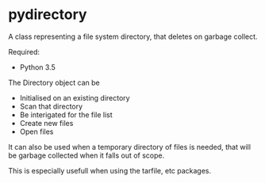 # pydirectory
A class representing a file system directory, that deletes on garbage collect.

Required:
* Python 3.5

The Directory object can be 
* Initialised on an existing directory
* Scan that directory
* Be interigated for the file list
* Create new files
* Open files

It can also be used when a temporary directory of files is needed, that will be garbage
collected when it falls out of scope.

This is especially usefull when using the tarfile, etc packages.
